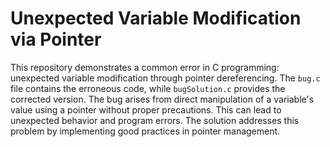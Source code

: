 # Unexpected Variable Modification via Pointer
This repository demonstrates a common error in C programming: unexpected variable modification through pointer dereferencing. The `bug.c` file contains the erroneous code, while `bugSolution.c` provides the corrected version.
The bug arises from direct manipulation of a variable's value using a pointer without proper precautions. This can lead to unexpected behavior and program errors. The solution addresses this problem by implementing good practices in pointer management.